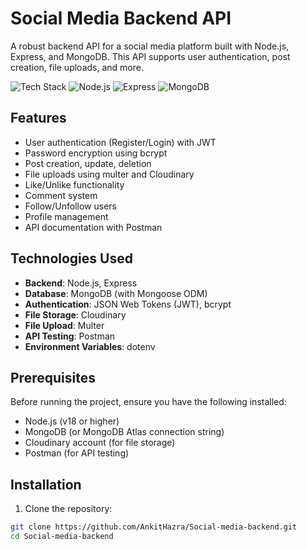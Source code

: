 # Social Media Backend API

A robust backend API for a social media platform built with Node.js, Express, and MongoDB. This API supports user authentication, post creation, file uploads, and more.

![Tech Stack](https://img.shields.io/badge/tech-stack-ff69b4) 
![Node.js](https://img.shields.io/badge/Node.js-v18%2B-green)
![Express](https://img.shields.io/badge/Express-v4.18%2B-lightgrey)
![MongoDB](https://img.shields.io/badge/MongoDB-6.0%2B-brightgreen)

## Features

- User authentication (Register/Login) with JWT
- Password encryption using bcrypt
- Post creation, update, deletion
- File uploads using multer and Cloudinary
- Like/Unlike functionality
- Comment system
- Follow/Unfollow users
- Profile management
- API documentation with Postman

## Technologies Used

- **Backend**: Node.js, Express
- **Database**: MongoDB (with Mongoose ODM)
- **Authentication**: JSON Web Tokens (JWT), bcrypt
- **File Storage**: Cloudinary
- **File Upload**: Multer
- **API Testing**: Postman
- **Environment Variables**: dotenv

## Prerequisites

Before running the project, ensure you have the following installed:

- Node.js (v18 or higher)
- MongoDB (or MongoDB Atlas connection string)
- Cloudinary account (for file storage)
- Postman (for API testing)

## Installation

1. Clone the repository:
```bash
git clone https://github.com/AnkitHazra/Social-media-backend.git
cd Social-media-backend
